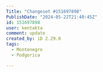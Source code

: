 ```yaml
---
Title: "Changeset #151697898"
PublishDate: "2024-05-22T21:40:45Z"
id: 151697898
user: kentakta
comment: update
created_by: iD 2.29.0
tags:
  - Montenegro
  - Podgorica

---
```

